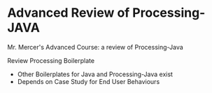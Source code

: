 # Advanced Review of Processing-JAVA
Mr. Mercer's Advanced Course: a review of Processing-Java

Review Processing Boilerplate
- Other Boilerplates for Java and Processing-Java exist
- Depends on Case Study for End User Behaviours
